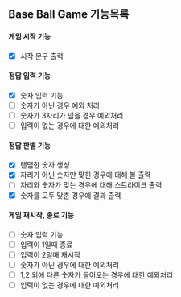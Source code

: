 ## Base Ball Game 기능목록

#### 게임 시작 기능

- [x] 시작 문구 출력

#### 정답 입력 기능

- [x] 숫자 입력 기능
- [ ] 숫자가 아닌 경우 예외 처리
- [ ] 숫자가 3자리가 넘을 경우 예외처리
- [ ] 입력이 없는 경우에 대한 예외처리

#### 정답 판별 기능

- [x] 랜덤한 숫자 생성
- [x] 자리가 아닌 숫자만 맞힌 경우에 대해 볼 출력
- [ ] 자리와 숫자가 맞는 경우에 대해 스트라이크 출력
- [x] 숫자를 모두 맞춘 경우에 결과 출력

#### 게임 재시작, 종료 기능

- [ ] 숫자 입력 기능
- [ ] 입력이 1일때 종료
- [ ] 입력이 2일때 재시작
- [ ] 숫자가 아닌 경우에 대한 예외처리
- [ ] 1,2 외에 다른 숫자가 들어오는 경우에 대한 예외처리
- [ ] 입력이 없는 경우에 대한 예외처리

